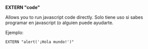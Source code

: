 **EXTERN "code"**

Allows you to run javascript code directly. Solo tiene uso si sabes programar en javascript (o alguien puede ayudarte.

Ejemplo:

`EXTERN "alert('¡Hola mundo!')"`